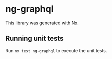 # ng-graphql

This library was generated with [Nx](https://nx.dev).

## Running unit tests

Run `nx test ng-graphql` to execute the unit tests.
